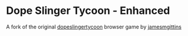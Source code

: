 # Dope Slinger Tycoon - Enhanced

A fork of the original [dopeslingertycoon](https://github.com/jamesmgittins/dopeslingertycoon) browser game by [jamesmgittins](https://github.com/jamesmgittins)
